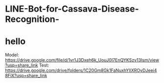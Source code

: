 # LINE-Bot-for-Cassava-Disease-Recognition-
# hello

Model: https://drive.google.com/file/d/1vr1J3Dxeh6k_UouJ0l7EnQYKSzv13Ism/view?usp=share_link
Test: https://drive.google.com/drive/folders/1C20Gm8Gk1FaNuxhYIlXROyDJeei48FiX?usp=share_link